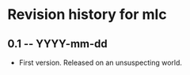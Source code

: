 # Revision history for mlc

## 0.1  -- YYYY-mm-dd

* First version. Released on an unsuspecting world.
